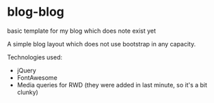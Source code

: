 # blog-blog
basic template for my blog which does note exist yet

A simple blog layout which does not use bootstrap in any capacity. 

Technologies used:
* jQuery
* FontAwesome
* Media queries for RWD (they were added in last minute, so it's a bit clunky)
